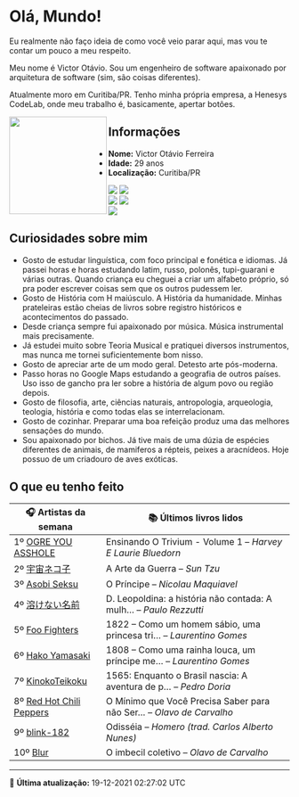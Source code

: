 # Olá, Mundo!

Eu realmente não faço ideia de como você veio parar aqui, mas vou te contar um pouco a meu respeito.

Meu nome é Victor Otávio. Sou um engenheiro de software apaixonado por arquitetura de software (sim, são coisas diferentes).

Atualmente moro em Curitiba/PR. Tenho minha própria empresa, a Henesys CodeLab, onde meu trabalho é, basicamente, apertar botões.

<img align="left" src="https://github.com/vctrtvfrrr/vctrtvfrrr/raw/master/octocat.png" alt="" width="175" />

## Informações

- **Nome:** Victor Otávio Ferreira
- **Idade:** 29 anos
- **Localização:** Curitiba/PR

[![](https://img.shields.io/badge/LinkedIn-victorotavio-blue)](https://www.linkedin.com/in/victorotavio/) [![](https://img.shields.io/badge/Twitter-@vctrtvfrrr-blue)](https://twitter.com/vctrtvfrrr)  
[![](https://img.shields.io/badge/GitHub-vctrtvfrrr-24292e)](https://github.com/vctrtvfrrr) [![](https://img.shields.io/badge/GitLab-vctrtvfrrr-ec5d16)](https://gitlab.com/vctrtvfrrr)  
[![](https://img.shields.io/badge/Email-victor@otavioferreira.com.br-red)](mailto:victor@otavioferreira.com.br)  

## Curiosidades sobre mim

-   Gosto de estudar linguística, com foco principal e fonética e idiomas. Já passei horas e horas estudando latim, russo, polonês, tupi-guarani e várias outras. Quando criança eu cheguei a criar um alfabeto próprio, só pra poder escrever coisas sem que os outros pudessem ler.
-   Gosto de História com H maiúsculo. A História da humanidade. Minhas prateleiras estão cheias de livros sobre registro históricos e acontecimentos do passado.
-   Desde criança sempre fui apaixonado por música. Música instrumental mais precisamente.
-   Já estudei muito sobre Teoria Musical e pratiquei diversos instrumentos, mas nunca me tornei suficientemente bom nisso.
-   Gosto de apreciar arte de um modo geral. Detesto arte pós-moderna.
-   Passo horas no Google Maps estudando a geografia de outros países. Uso isso de gancho pra ler sobre a história de algum povo ou região depois.
-   Gosto de filosofia, arte, ciências naturais, antropologia, arqueologia, teologia, história e como todas elas se interrelacionam.
-   Gosto de cozinhar. Preparar uma boa refeição produz uma das melhores sensações do mundo.
-   Sou apaixonado por bichos. Já tive mais de uma dúzia de espécies diferentes de animais, de mamiferos a répteis, peixes a aracnídeos. Hoje possuo de um criadouro de aves exóticas.


## O que eu tenho feito

|                                        🎧 Artistas da semana                                        |                      📚 Últimos livros lidos                      |
|-----------------------------------------------------------------------------------------------------|-------------------------------------------------------------------|
| 1º [OGRE YOU ASSHOLE](https://www.last.fm/music/OGRE+YOU+ASSHOLE)                                   | Ensinando O Trivium - Volume 1	–	_Harvey E Laurie Bluedorn_         |
| 2º [宇宙ネコ子](https://www.last.fm/music/%E5%AE%87%E5%AE%99%E3%83%8D%E3%82%B3%E5%AD%90)            | A Arte da Guerra	–	_Sun Tzu_                                        |
| 3º [Asobi Seksu](https://www.last.fm/music/Asobi+Seksu)                                             | O Príncipe	–	_Nicolau Maquiavel_                                    |
| 4º [溶けない名前](https://www.last.fm/music/%E6%BA%B6%E3%81%91%E3%81%AA%E3%81%84%E5%90%8D%E5%89%8D) | D. Leopoldina: a história não contada: A mulh…	–	_Paulo Rezzutti_   |
| 5º [Foo Fighters](https://www.last.fm/music/Foo+Fighters)                                           | 1822 – Como um homem sábio, uma princesa tri…	–	_Laurentino Gomes_  |
| 6º [Hako Yamasaki](https://www.last.fm/music/Hako+Yamasaki)                                         | 1808 – Como uma rainha louca, um príncipe me…	–	_Laurentino Gomes_  |
| 7º [KinokoTeikoku](https://www.last.fm/music/KinokoTeikoku)                                         | 1565: Enquanto o Brasil nascia: A aventura de p…	–	_Pedro Doria_    |
| 8º [Red Hot Chili Peppers](https://www.last.fm/music/Red+Hot+Chili+Peppers)                         | O Mínimo que Você Precisa Saber para não Ser…	–	_Olavo de Carvalho_ |
| 9º [blink-182](https://www.last.fm/music/blink-182)                                                 | Odisséia	–	_Homero (trad. Carlos Alberto Nunes)_                    |
| 10º [Blur](https://www.last.fm/music/Blur)                                                          | O imbecil coletivo	–	_Olavo de Carvalho_                            |


---

🚀 **Última atualização:** 19-12-2021 02:27:02 UTC